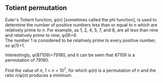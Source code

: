 ## Totient permutation

Euler&apos;s Totient function, &#x3C6;(<var>n</var>) [sometimes called the phi function], is used to determine the number of positive numbers less than or equal to <var>n</var> which are relatively prime to <var>n</var>. For example, as 1, 2, 4, 5, 7, and 8, are all less than nine and relatively prime to nine, &#x3C6;(9)=6.<br>The number 1 is considered to be relatively prime to every positive number, so &#x3C6;(1)=1. 

Interestingly, &#x3C6;(87109)=79180, and it can be seen that 87109 is a permutation of 79180.

Find the value of <var>n</var>, 1 &lt; <var>n</var> &lt; 10<sup>7</sup>, for which &#x3C6;(<var>n</var>) is a permutation of <var>n</var> and the ratio <var>n</var>/&#x3C6;(<var>n</var>) produces a minimum.
